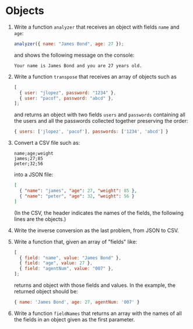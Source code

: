 # Objects

1. Write a function `analyzer` that receives an object with fields `name` and
   `age`:

   ```js
   analyzer({ name: "James Bond", age: 27 });
   ```

   and shows the following message on the console:

   ```
   Your name is James Bond and you are 27 years old.
   ```

2. Write a function `transpose` that receives an array of objects such as

   ```js
   [
     { user: "jlopez", password: "1234" },
     { user: "pacof", password: "abcd" },
   ];
   ```

   and returns an object with two fields `users` and `passwords` containing
   all the users and all the passwords collected together preserving the order:

   ```js
   { users: ['jlopez', 'pacof'], passwords: ['1234', 'abcd'] }
   ```

3. Convert a CSV file such as:

   ```
   name;age;weight
   james;27;85
   peter;32;56
   ```

   into a JSON file:

   ```json
   [
     { "name": "james", "age": 27, "weight": 85 },
     { "name": "peter", "age": 32, "weight": 56 }
   ]
   ```

   (In the CSV, the header indicates the names of the fields, the following
   lines are the objects.)

4. Write the inverse conversion as the last problem, from JSON to CSV.

5. Write a function that, given an array of "fields" like:

   ```js
   [
     { field: "name", value: "James Bond" },
     { field: "age", value: 27 },
     { field: "agentNum", value: "007" },
   ];
   ```

   returns and object with those fields and values. In the example, the
   returned object should be:

   ```js
   { name: 'James Bond', age: 27, agentNum: '007' }
   ```

6. Write a function `fieldNames` that returns an array with the names of all  
   the fields in an object given as the first parameter.
